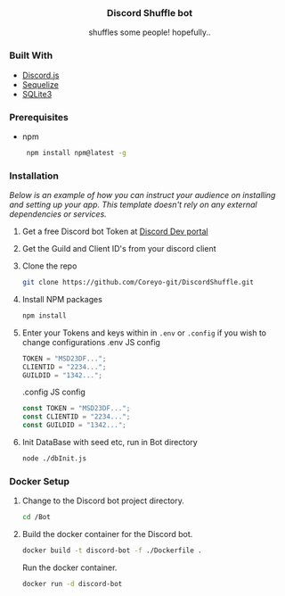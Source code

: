 <!-- [![Contributors][contributors-shield]][contributors-url]
[![Forks][forks-shield]][forks-url]
[![Stargazers][stars-shield]][stars-url]
[![Issues][issues-shield]][issues-url] -->

<!-- PROJECT LOGO -->
<br />
<div align="center">
  <h3 align="center">Discord Shuffle bot</h3>

  <p align="center">
    shuffles some people! hopefully..
  </p>
</div>

### Built With

-   [Discord.js](https://discord.js.org/#/)
-   [Sequelize](https://sequelize.org/)
-   [SQLite3](https://www.sqlite.org/index.html)

### Prerequisites

-   npm

    ```sh
     npm install npm@latest -g
    ```

### Installation

_Below is an example of how you can instruct your audience on installing and setting up your app. This template doesn't rely on any external dependencies or services._

1. Get a free Discord bot Token at [Discord Dev portal](https://discord.com/developers/docs/getting-started)
2. Get the Guild and Client ID's from your discord client
3. Clone the repo

    ```sh
    git clone https://github.com/Coreyo-git/DiscordShuffle.git
    ```

4. Install NPM packages

    ```sh
    npm install
    ```

5. Enter your Tokens and keys within in `.env` or `.config` if you wish to change configurations
   .env JS config

    ```js
    TOKEN = "MSD23DF...";
    CLIENTID = "2234...";
    GUILDID = "1342...";
    ```

    .config JS config

    ```js
    const TOKEN = "MSD23DF...";
    const CLIENTID = "2234...";
    const GUILDID = "1342...";
    ```

6. Init DataBase with seed etc, run in Bot directory

    ```sh
    node ./dbInit.js
    ```

### Docker Setup

1. Change to the Discord bot project directory.

	```sh
	cd /Bot
	```

2. Build the docker container for the Discord bot.

    ```sh
    docker build -t discord-bot -f ./Dockerfile .
    ```


    Run the docker container.

    ```sh
	docker run -d discord-bot
	```
